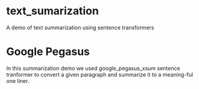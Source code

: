 # text_sumarization

A demo of text summarization using sentence transformers

# Google Pegasus

In this summarization demo we used google_pegasus_xsum sentence tranformer to convert a given paragraph and summarize it to a meaning-ful one liner.
